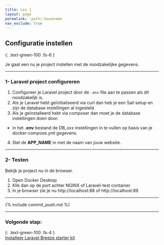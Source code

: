 ```yaml
---
title: Les 1
layout: page
permalink: :path/:basename
nav_exclude: true
---
```


## Configuratie instellen
{: .text-green-100 .fs-6 }

Je gaat een nu je project instellen met de noodzakelijke gegevens.

---
### 1- Laravel project configureren
1. Configureer je Laravel project door de `.env` file aan te passen als dit noodzakelijk is.
2. Als je Laravel hebt geïnitialiseerd via curl dan heb je een Sail setup en zijn de database instellingen al ingesteld. 
3. Als je geïnstalleerd hebt via composer dan moet je de database instellingen doen door:
  - in het **.env** bestand de DB_xxx instellingen in te vullen op basis van je docker-compose.yml gegevens. 
4. Stel de **APP_NAME** in met de naam van jouw website.

---
### 2- Testen
Bekijk je project nu in de browser.   
1. Open Docker Desktop  
2. Klik dan op de port achter NGINX of Laravel-test container.   
3. In je browser zie je nu http://localhost:88 of http://localhost:89  

---

{% include commit_push.md %}

---
### Volgende stap:
{: .text-green-100 .fs-4 }  
[Installeer Laravel Breeze starter kit](install-breeze)



